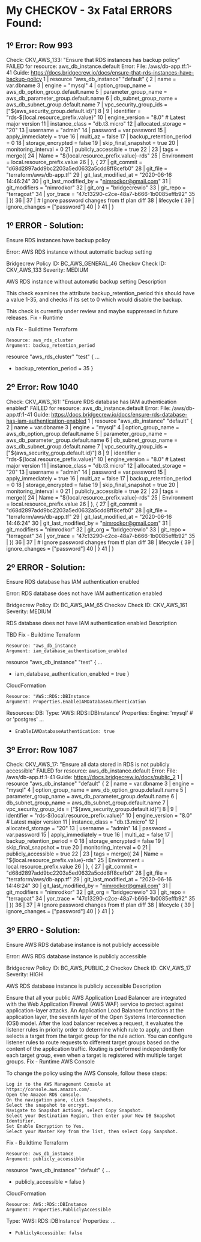 # My CHECKOV - 3x Fatal ERRORS Found:

## 1º Error: Row 993

Check: CKV_AWS_133: "Ensure that RDS instances has backup policy"
	FAILED for resource: aws_db_instance.default
Error: 	File: /aws/db-app.tf:1-41
	Guide: https://docs.bridgecrew.io/docs/ensure-that-rds-instances-have-backup-policy
		1  | resource "aws_db_instance" "default" {
		2  |   name                   = var.dbname
		3  |   engine                 = "mysql"
		4  |   option_group_name      = aws_db_option_group.default.name
		5  |   parameter_group_name   = aws_db_parameter_group.default.name
		6  |   db_subnet_group_name   = aws_db_subnet_group.default.name
		7  |   vpc_security_group_ids = ["${aws_security_group.default.id}"]
		8  | 
		9  |   identifier              = "rds-${local.resource_prefix.value}"
		10 |   engine_version          = "8.0" # Latest major version 
		11 |   instance_class          = "db.t3.micro"
		12 |   allocated_storage       = "20"
		13 |   username                = "admin"
		14 |   password                = var.password
		15 |   apply_immediately       = true
		16 |   multi_az                = false
		17 |   backup_retention_period = 0
		18 |   storage_encrypted       = false
		19 |   skip_final_snapshot     = true
		20 |   monitoring_interval     = 0
		21 |   publicly_accessible     = true
		22 | 
		23 |   tags = merge({
		24 |     Name        = "${local.resource_prefix.value}-rds"
		25 |     Environment = local.resource_prefix.value
		26 |     }, {
		27 |     git_commit           = "d68d2897add9bc2203a5ed0632a5cdd8ff8cefb0"
		28 |     git_file             = "terraform/aws/db-app.tf"
		29 |     git_last_modified_at = "2020-06-16 14:46:24"
		30 |     git_last_modified_by = "nimrodkor@gmail.com"
		31 |     git_modifiers        = "nimrodkor"
		32 |     git_org              = "bridgecrewio"
		33 |     git_repo             = "terragoat"
		34 |     yor_trace            = "47c13290-c2ce-48a7-b666-1b0085effb92"
		35 |   })
		36 | 
		37 |   # Ignore password changes from tf plan diff
		38 |   lifecycle {
		39 |     ignore_changes = ["password"]
		40 |   }
		41 | }

## 1º ERROR - Solution:

Ensure RDS instances have backup policy

Error: AWS RDS instance without automatic backup setting

Bridgecrew Policy ID: BC_AWS_GENERAL_46
Checkov Check ID: CKV_AWS_133
Severity: MEDIUM

AWS RDS instance without automatic backup setting
Description

This check examines the attribute backup_retention_period this should have a value 1-35, and checks if its set to 0 which would disable the backup.

This check is currently under review and maybe suppressed in future releases.
Fix - Runtime

n/a
Fix - Buildtime
Terraform

    Resource: aws_rds_cluster
    Argument: backup_retention_period

resource "aws_rds_cluster" "test" {
  ...
+ backup_retention_period = 35
}

## 2º Error: Row 1040

Check: CKV_AWS_161: "Ensure RDS database has IAM authentication enabled"
	FAILED for resource: aws_db_instance.default
Error: 	File: /aws/db-app.tf:1-41
	Guide: https://docs.bridgecrew.io/docs/ensure-rds-database-has-iam-authentication-enabled
		1  | resource "aws_db_instance" "default" {
		2  |   name                   = var.dbname
		3  |   engine                 = "mysql"
		4  |   option_group_name      = aws_db_option_group.default.name
		5  |   parameter_group_name   = aws_db_parameter_group.default.name
		6  |   db_subnet_group_name   = aws_db_subnet_group.default.name
		7  |   vpc_security_group_ids = ["${aws_security_group.default.id}"]
		8  | 
		9  |   identifier              = "rds-${local.resource_prefix.value}"
		10 |   engine_version          = "8.0" # Latest major version 
		11 |   instance_class          = "db.t3.micro"
		12 |   allocated_storage       = "20"
		13 |   username                = "admin"
		14 |   password                = var.password
		15 |   apply_immediately       = true
		16 |   multi_az                = false
		17 |   backup_retention_period = 0
		18 |   storage_encrypted       = false
		19 |   skip_final_snapshot     = true
		20 |   monitoring_interval     = 0
		21 |   publicly_accessible     = true
		22 | 
		23 |   tags = merge({
		24 |     Name        = "${local.resource_prefix.value}-rds"
		25 |     Environment = local.resource_prefix.value
		26 |     }, {
		27 |     git_commit           = "d68d2897add9bc2203a5ed0632a5cdd8ff8cefb0"
		28 |     git_file             = "terraform/aws/db-app.tf"
		29 |     git_last_modified_at = "2020-06-16 14:46:24"
		30 |     git_last_modified_by = "nimrodkor@gmail.com"
		31 |     git_modifiers        = "nimrodkor"
		32 |     git_org              = "bridgecrewio"
		33 |     git_repo             = "terragoat"
		34 |     yor_trace            = "47c13290-c2ce-48a7-b666-1b0085effb92"
		35 |   })
		36 | 
		37 |   # Ignore password changes from tf plan diff
		38 |   lifecycle {
		39 |     ignore_changes = ["password"]
		40 |   }
		41 | }

## 2º ERROR - Solution:

Ensure RDS database has IAM authentication enabled

Error: RDS database does not have IAM authentication enabled

Bridgecrew Policy ID: BC_AWS_IAM_65
Checkov Check ID: CKV_AWS_161
Severity: MEDIUM

RDS database does not have IAM authentication enabled
Description

TBD
Fix - Buildtime
Terraform

    Resource: "aws_db_instance
    Argument: iam_database_authentication_enabled

resource "aws_db_instance" "test" {
    ...
+ iam_database_authentication_enabled = true
}

CloudFormation

    Resource: "AWS::RDS::DBInstance
    Argument: Properties.EnableIAMDatabaseAuthentication

Resources:
  DB:
    Type: 'AWS::RDS::DBInstance'
    Properties:
      Engine: 'mysql' # or 'postgres'
      ...
+     EnableIAMDatabaseAuthentication: true

## 3º Error: Row 1087

Check: CKV_AWS_17: "Ensure all data stored in RDS is not publicly accessible"
	FAILED for resource: aws_db_instance.default
Error: 	File: /aws/db-app.tf:1-41
	Guide: https://docs.bridgecrew.io/docs/public_2
		1  | resource "aws_db_instance" "default" {
		2  |   name                   = var.dbname
		3  |   engine                 = "mysql"
		4  |   option_group_name      = aws_db_option_group.default.name
		5  |   parameter_group_name   = aws_db_parameter_group.default.name
		6  |   db_subnet_group_name   = aws_db_subnet_group.default.name
		7  |   vpc_security_group_ids = ["${aws_security_group.default.id}"]
		8  | 
		9  |   identifier              = "rds-${local.resource_prefix.value}"
		10 |   engine_version          = "8.0" # Latest major version 
		11 |   instance_class          = "db.t3.micro"
		12 |   allocated_storage       = "20"
		13 |   username                = "admin"
		14 |   password                = var.password
		15 |   apply_immediately       = true
		16 |   multi_az                = false
		17 |   backup_retention_period = 0
		18 |   storage_encrypted       = false
		19 |   skip_final_snapshot     = true
		20 |   monitoring_interval     = 0
		21 |   publicly_accessible     = true
		22 | 
		23 |   tags = merge({
		24 |     Name        = "${local.resource_prefix.value}-rds"
		25 |     Environment = local.resource_prefix.value
		26 |     }, {
		27 |     git_commit           = "d68d2897add9bc2203a5ed0632a5cdd8ff8cefb0"
		28 |     git_file             = "terraform/aws/db-app.tf"
		29 |     git_last_modified_at = "2020-06-16 14:46:24"
		30 |     git_last_modified_by = "nimrodkor@gmail.com"
		31 |     git_modifiers        = "nimrodkor"
		32 |     git_org              = "bridgecrewio"
		33 |     git_repo             = "terragoat"
		34 |     yor_trace            = "47c13290-c2ce-48a7-b666-1b0085effb92"
		35 |   })
		36 | 
		37 |   # Ignore password changes from tf plan diff
		38 |   lifecycle {
		39 |     ignore_changes = ["password"]
		40 |   }
		41 | }

## 3º ERRO - Solution:

Ensure AWS RDS database instance is not publicly accessible

Error: AWS RDS database instance is publicly accessible

Bridgecrew Policy ID: BC_AWS_PUBLIC_2
Checkov Check ID: CKV_AWS_17
Severity: HIGH

AWS RDS database instance is publicly accessible
Description

Ensure that all your public AWS Application Load Balancer are integrated with the Web Application Firewall (AWS WAF) service to protect against application-layer attacks. An Application Load Balancer functions at the application layer, the seventh layer of the Open Systems Interconnection (OSI) model. After the load balancer receives a request, it evaluates the listener rules in priority order to determine which rule to apply, and then selects a target from the target group for the rule action. You can configure listener rules to route requests to different target groups based on the content of the application traffic. Routing is performed independently for each target group, even when a target is registered with multiple target groups.
Fix - Runtime
AWS Console

To change the policy using the AWS Console, follow these steps:

    Log in to the AWS Management Console at https://console.aws.amazon.com/.
    Open the Amazon RDS console.
    On the navigation pane, click Snapshots.
    Select the snapshot to encrypt.
    Navigate to Snapshot Actions, select Copy Snapshot.
    Select your Destination Region, then enter your New DB Snapshot Identifier.
    Set Enable Encryption to Yes.
    Select your Master Key from the list, then select Copy Snapshot.

Fix - Buildtime
Terraform

    Resource: aws_db_instance
    Argument: publicly_accessible

resource "aws_db_instance" "default" {
  ...
+ publicly_accessible   = false
}

CloudFormation

    Resource: AWS::RDS::DBInstance
    Argument: Properties.PubliclyAccessible

Type: 'AWS::RDS::DBInstance'
    Properties:
      ...
+     PubliclyAccessible: false